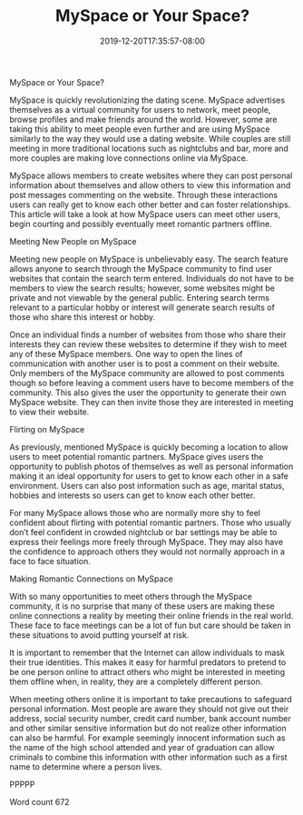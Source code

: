 ﻿---
title: "MySpace or Your Space?"
date: 2019-12-20T17:35:57-08:00
description: "Myspace Tips for Web Success"
featured_image: "/images/Myspace.jpg"
tags: ["Myspace"]
---

MySpace or Your Space?

MySpace is quickly revolutionizing the dating scene. MySpace advertises themselves as a virtual community for users to network, meet people, browse profiles and make friends around the world. However, some are taking this ability to meet people even further and are using MySpace similarly to the way they would use a dating website. While couples are still meeting in more traditional locations such as nightclubs and bar, more and more couples are making love connections online via MySpace. 

MySpace allows members to create websites where they can post personal information about themselves and allow others to view this information and post messages commenting on the website. Through these interactions users can really get to know each other better and can foster relationships. This article will take a look at how MySpace users can meet other users, begin courting and possibly eventually meet romantic partners offline. 

Meeting New People on MySpace

Meeting new people on MySpace is unbelievably easy. The search feature allows anyone to search through the MySpace community to find user websites that contain the search term entered. Individuals do not have to be members to view the search results; however, some websites might be private and not viewable by the general public. Entering search terms relevant to a particular hobby or interest will generate search results of those who share this interest or hobby. 

Once an individual finds a number of websites from those who share their interests they can review these websites to determine if they wish to meet any of these MySpace members. One way to open the lines of communication with another user is to post a comment on their website. Only members of the MySpace community are allowed to post comments though so before leaving a comment users have to become members of the community. This also gives the user the opportunity to generate their own MySpace website. They can then invite those they are interested in meeting to view their website. 

Flirting on MySpace

As previously, mentioned MySpace is quickly becoming a location to allow users to meet potential romantic partners. MySpace gives users the opportunity to publish photos of themselves as well as personal information making it an ideal opportunity for users to get to know each other in a safe environment. Users can also post information such as age, marital status, hobbies and interests so users can get to know each other better. 

For many MySpace allows those who are normally more shy to feel confident about flirting with potential romantic partners. Those who usually don’t feel confident in crowded nightclub or bar settings may be able to express their feelings more freely through MySpace. They may also have the confidence to approach others they would not normally approach in a face to face situation. 

Making Romantic Connections on MySpace

With so many opportunities to meet others through the MySpace community, it is no surprise that many of these users are making these online connections a reality by meeting their online friends in the real world. These face to face meetings can be a lot of fun but care should be taken in these situations to avoid putting yourself at risk.

It is important to remember that the Internet can allow individuals to mask their true identities. This makes it easy for harmful predators to pretend to be one person online to attract others who might be interested in meeting them offline when, in reality, they are a completely different person. 

When meeting others online it is important to take precautions to safeguard personal information. Most people are aware they should not give out their address, social security number, credit card number, bank account number and other similar sensitive information but do not realize other information can also be harmful. For example seemingly innocent information such as the name of the high school attended and year of graduation can allow criminals to combine this information with other information such as a first name to determine where a person lives. 

PPPPP

Word count 672


